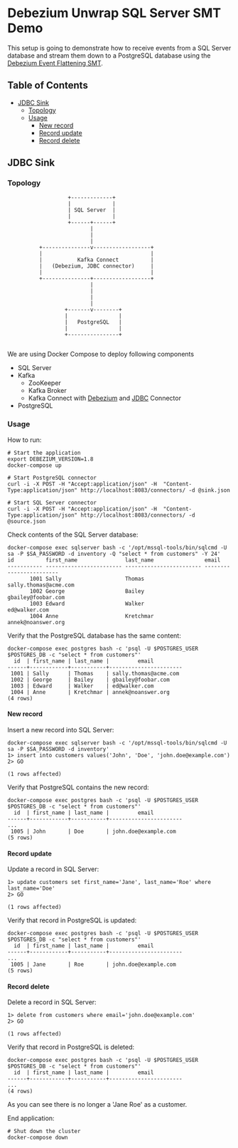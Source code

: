# Debezium Unwrap SQL Server SMT Demo

This setup is going to demonstrate how to receive events from a SQL Server database and stream them down to a PostgreSQL database using the [Debezium Event Flattening SMT](https://debezium.io/docs/configuration/event-flattening/).

## Table of Contents

* [JDBC Sink](#jdbc-sink)
  * [Topology](#topology)
  * [Usage](#usage)
    * [New record](#new-record)
    * [Record update](#record-update)
    * [Record delete](#record-delete)

## JDBC Sink

### Topology

```text
                   +-------------+
                   |             |
                   | SQL Server  |
                   |             |
                   +------+------+
                          |
                          |
                          |
          +---------------v------------------+
          |                                  |
          |           Kafka Connect          |
          |   (Debezium, JDBC connector)     |
          |                                  |
          +---------------+------------------+
                          |
                          |
                          |
                          |
                  +-------v--------+
                  |                |
                  |   PostgreSQL   |
                  |                |
                  +----------------+


```

We are using Docker Compose to deploy following components

* SQL Server
* Kafka
  * ZooKeeper
  * Kafka Broker
  * Kafka Connect with [Debezium](https://debezium.io/) and  [JDBC](https://github.com/confluentinc/kafka-connect-jdbc) Connector
* PostgreSQL

### Usage

How to run:

```shell
# Start the application
export DEBEZIUM_VERSION=1.8
docker-compose up

# Start PostgreSQL connector
curl -i -X POST -H "Accept:application/json" -H  "Content-Type:application/json" http://localhost:8083/connectors/ -d @sink.json

# Start SQL Server connector
curl -i -X POST -H "Accept:application/json" -H  "Content-Type:application/json" http://localhost:8083/connectors/ -d @source.json
```

Check contents of the SQL Server database:

```shell
docker-compose exec sqlserver bash -c '/opt/mssql-tools/bin/sqlcmd -U sa -P $SA_PASSWORD -d inventory -Q "select * from customers" -Y 24'
id          first_name               last_name                email                   
----------- ------------------------ ------------------------ ------------------------
       1001 Sally                    Thomas                   sally.thomas@acme.com   
       1002 George                   Bailey                   gbailey@foobar.com      
       1003 Edward                   Walker                   ed@walker.com           
       1004 Anne                     Kretchmar                annek@noanswer.org      
```

Verify that the PostgreSQL database has the same content:

```shell
docker-compose exec postgres bash -c 'psql -U $POSTGRES_USER $POSTGRES_DB -c "select * from customers"'
  id  | first_name | last_name |         email         
------+------------+-----------+-----------------------
 1001 | Sally      | Thomas    | sally.thomas@acme.com
 1002 | George     | Bailey    | gbailey@foobar.com
 1003 | Edward     | Walker    | ed@walker.com
 1004 | Anne       | Kretchmar | annek@noanswer.org
(4 rows)
```

#### New record

Insert a new record into SQL Server:

```shell
docker-compose exec sqlserver bash -c '/opt/mssql-tools/bin/sqlcmd -U sa -P $SA_PASSWORD -d inventory'
1> insert into customers values('John', 'Doe', 'john.doe@example.com')
2> GO

(1 rows affected)
```

Verify that PostgreSQL contains the new record:

```shell
docker-compose exec postgres bash -c 'psql -U $POSTGRES_USER $POSTGRES_DB -c "select * from customers"'
  id  | first_name | last_name |         email         
------+------------+-----------+-----------------------
...
 1005 | John       | Doe       | john.doe@example.com
(5 rows)
```

#### Record update

Update a record in SQL Server:

```shell
1> update customers set first_name='Jane', last_name='Roe' where last_name='Doe'
2> GO

(1 rows affected)
```

Verify that record in PostgreSQL is updated:

```shell
docker-compose exec postgres bash -c 'psql -U $POSTGRES_USER $POSTGRES_DB -c "select * from customers"'
  id  | first_name | last_name |         email         
------+------------+-----------+-----------------------
...
 1005 | Jane       | Roe       | john.doe@example.com
(5 rows)
```

#### Record delete

Delete a record in SQL Server:

```shell
1> delete from customers where email='john.doe@example.com'
2> GO

(1 rows affected)
```

Verify that record in PostgreSQL is deleted:

```shell
docker-compose exec postgres bash -c 'psql -U $POSTGRES_USER $POSTGRES_DB -c "select * from customers"'
  id  | first_name | last_name |         email         
------+------------+-----------+-----------------------
...
(4 rows)
```

As you can see there is no longer a 'Jane Roe' as a customer.

End application:

```shell
# Shut down the cluster
docker-compose down
```
